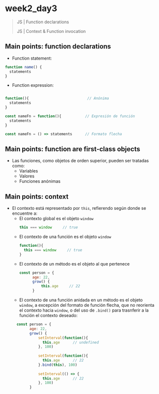 # week2_day3

> JS | Function declarations
> 
> JS | Context & Function invocation

## Main points: function declarations

 - Function statement: 
 ````javascript
 function name() {
   statements
 }
 ````
 
  - Function expression: 
 ````javascript
 
 function(){                           // Anónima
   statements
 }
 
 const nameFn = function(){           // Expresión de función
   statements
 }
 
 const nameFn = () => statements      // Formato flecha
 ````
 
## Main points: function are first-class objects
 
  - Las funciones, como objetos de orden superior, pueden ser tratadas como:
    - Variables
    - Valores
    - Funciones anónimas
    
## Main points: context

  - El contexto está representado por `this`, refierendo según donde se encuentre a:
    - El contexto global es el objeto `window`
      ````javascript
      this === window     // true
      ````
    - El contexto de una función es el objeto `window`
      ````javascript
      function(){
        this === window     // true
      }
      ````
    - El contexto de un método es el objeto al que pertenece
      ````javascript
      const person = {
            age: 22,
            grow() {
                this.age     // 22 
            }
      ````
    - El contexto de una función anidada en un método es el objeto `window`, a excepción del formato de función flecha, que no reorienta el contexto hacia `window`, o del uso de `.bind()` para trasnferir a la función el contexto deseado:
    ````javascript
      const person = {
            age: 22,
            grow() {
                setInterval(function(){
                  this.age      // undefined
                }, 100)
                
                setInterval(function(){
                  this.age      // 22
                }.bind(this), 100)
                
                setInterval(() => {
                  this.age      // 22
                }, 100)
            }
      ````

